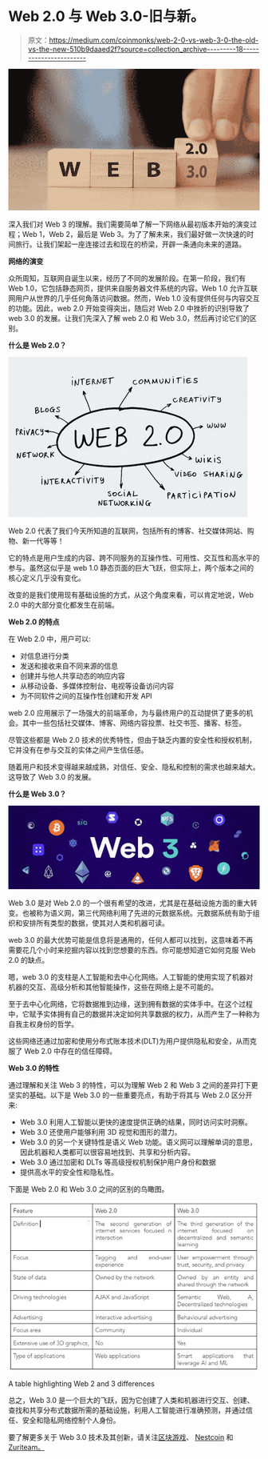 # Web 2.0 与 Web 3.0-旧与新。

> 原文：<https://medium.com/coinmonks/web-2-0-vs-web-3-0-the-old-vs-the-new-510b9daaed2f?source=collection_archive---------18----------------------->

![](img/14dd42a9604698b08b158c58c0a25f11.png)

深入我们对 Web 3 的理解。我们需要简单了解一下网络从最初版本开始的演变过程；Web 1，Web 2，最后是 Web 3。为了了解未来，我们最好做一次快速的时间旅行。让我们架起一座连接过去和现在的桥梁，开辟一条通向未来的道路。

**网络的演变**

众所周知，互联网自诞生以来，经历了不同的发展阶段。在第一阶段，我们有 Web 1.0，它包括静态网页，提供来自服务器文件系统的内容。Web 1.0 允许互联网用户从世界的几乎任何角落访问数据。然而，Web 1.0 没有提供任何与内容交互的功能。因此，web 2.0 开始变得突出，随后对 Web 2.0 中挫折的识别导致了 web 3.0 的发展。让我们先深入了解 web 2.0 和 Web 3.0，然后再讨论它们的区别。

**什么是 Web 2.0？**

![](img/93b854cd35f08314a0dad871324522a4.png)

Web 2.0 代表了我们今天所知道的互联网，包括所有的博客、社交媒体网站、购物、新一代等等！

它的特点是用户生成的内容、跨不同服务的互操作性、可用性、交互性和高水平的参与。虽然这似乎是 web 1.0 静态页面的巨大飞跃，但实际上，两个版本之间的核心定义几乎没有变化。

改变的是我们使用现有基础设施的方式，从这个角度来看，可以肯定地说，Web 2.0 中的大部分变化都发生在前端。

**Web 2.0 的特点**

在 Web 2.0 中，用户可以:

*   对信息进行分类
*   发送和接收来自不同来源的信息
*   创建并与他人共享动态的响应内容
*   从移动设备、多媒体控制台、电视等设备访问内容
*   为不同软件之间的互操作性创建和开发 API

web 2.0 应用展示了一场强大的前端革命，为与最终用户的互动提供了更多的机会。其中一些包括社交媒体、博客、网络内容投票、社交书签、播客、标签。

尽管这些都是 Web 2.0 技术的优秀特性，但由于缺乏内置的安全性和授权机制，它并没有在参与交互的实体之间产生信任感。

随着用户和技术变得越来越成熟，对信任、安全、隐私和控制的需求也越来越大。这导致了 Web 3.0 的发展。

**什么是 Web 3.0？**

![](img/3b783213b80dac4953286a2acf26341a.png)

Web 3.0 是对 Web 2.0 的一个很有希望的改进，尤其是在基础设施方面的重大转变。也被称为语义网，第三代网络利用了先进的元数据系统。元数据系统有助于组织和安排所有类型的数据，使其对人类和机器可读。

web 3.0 的最大优势可能是信息将是通用的，任何人都可以找到，这意味着不再需要花几个小时来挖掘内容以找到您想要的东西。你可能想知道它如何克服 Web 2.0 的缺点。

嗯，web 3.0 的支柱是人工智能和去中心化网络。人工智能的使用实现了机器对机器的交互、高级分析和其他智能操作，这些在网络上是不可能的。

至于去中心化网络，它将数据推到边缘，送到拥有数据的实体手中。在这个过程中，它赋予实体拥有自己的数据并决定如何共享数据的权力，从而产生了一种称为自我主权身份的哲学。

这些网络还通过加密和使用分布式账本技术(DLT)为用户提供隐私和安全，从而克服了 Web 2.0 中存在的信任障碍。

**Web 3.0 的特性**

通过理解和关注 Web 3 的特性，可以为理解 Web 2 和 Web 3 之间的差异打下更坚实的基础。以下是 Web 3.0 的一些重要亮点，有助于将其与 Web 2.0 区分开来:

*   Web 3.0 利用人工智能以更快的速度提供正确的结果，同时访问实时洞察。
*   Web 3.0 还使用户能够利用 3D 视觉和图形的潜力。
*   Web 3.0 的另一个关键特性是语义 Web 功能。语义网可以理解单词的意思，因此机器和人类都可以很容易地找到、共享和分析内容。
*   Web 3.0 通过加密和 DLTs 等高级授权机制保护用户身份和数据
*   提供高水平的安全性和隐私性。

下面是 Web 2.0 和 Web 3.0 之间的区别的鸟瞰图。

![](img/d146f5b437d5044f32a7f231ea9d872f.png)

A table highlighting Web 2 and 3 differences

总之，Web 3.0 是一个巨大的飞跃，因为它创建了人类和机器进行交互、创建、查找和共享分布式数据所需的基础设施，利用人工智能进行准确预测，并通过信任、安全和隐私网络控制个人身份。

要了解更多关于 Web 3.0 技术及其创新，请关注[区块游戏](https://blockgames.gg/)、 [Nestcoin](https://nestcoin.com/) 和 [Zuriteam。](https://zuri.team/)